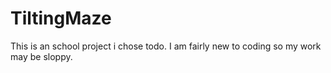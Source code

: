 # TiltingMaze

This is an school project i chose todo. I am fairly new to coding so my work may be sloppy.